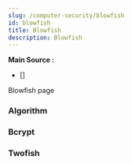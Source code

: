 ```yaml
---
slug: /computer-security/blowfish
id: blowfish
title: Blowfish
description: Blowfish
---
```


**Main Source :**

- [] 

Blowfish page

### Algorithm

### Bcrypt

### Twofish
